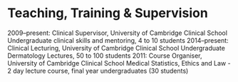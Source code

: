 # Teaching, Training & Supervision

2009–present: Clinical Supervisor, University of Cambridge Clinical School Undergraduate clinical skills and mentoring, 4 to 10 students
2014–present: Clinical Lecturing, University of Cambridge Clinical School Undergraduate Dermatology Lectures, 50 to 100 students
2011: Course Organiser, University of Cambridge Clinical School Medical Statistics, Ethics and Law - 2 day lecture course, final year undergraduates (30 students)
